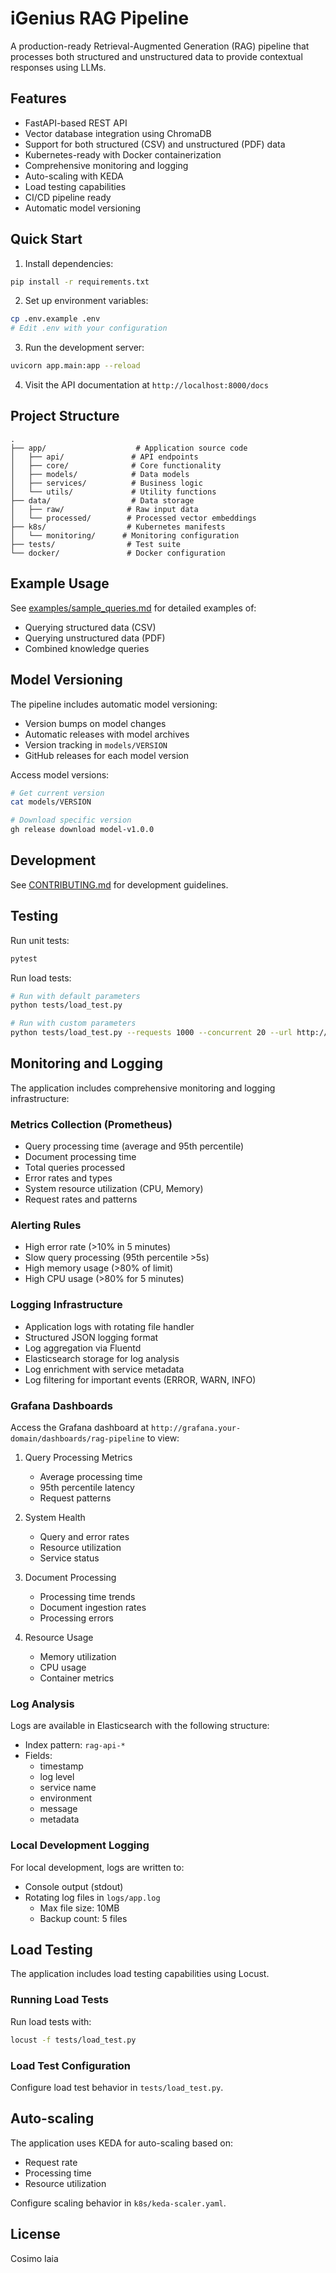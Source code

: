 # iGenius RAG Pipeline

A production-ready Retrieval-Augmented Generation (RAG) pipeline that processes both structured and unstructured data to provide contextual responses using LLMs.

## Features

- FastAPI-based REST API
- Vector database integration using ChromaDB
- Support for both structured (CSV) and unstructured (PDF) data
- Kubernetes-ready with Docker containerization
- Comprehensive monitoring and logging
- Auto-scaling with KEDA
- Load testing capabilities
- CI/CD pipeline ready
- Automatic model versioning

## Quick Start

1. Install dependencies:
```bash
pip install -r requirements.txt
```

2. Set up environment variables:
```bash
cp .env.example .env
# Edit .env with your configuration
```

3. Run the development server:
```bash
uvicorn app.main:app --reload
```

4. Visit the API documentation at `http://localhost:8000/docs`

## Project Structure

```
.
├── app/                    # Application source code
│   ├── api/               # API endpoints
│   ├── core/              # Core functionality
│   ├── models/            # Data models
│   ├── services/          # Business logic
│   └── utils/             # Utility functions
├── data/                  # Data storage
│   ├── raw/              # Raw input data
│   └── processed/        # Processed vector embeddings
├── k8s/                  # Kubernetes manifests
│   └── monitoring/      # Monitoring configuration
├── tests/                # Test suite
└── docker/               # Docker configuration
```

## Example Usage

See [examples/sample_queries.md](examples/sample_queries.md) for detailed examples of:
- Querying structured data (CSV)
- Querying unstructured data (PDF)
- Combined knowledge queries

## Model Versioning

The pipeline includes automatic model versioning:
- Version bumps on model changes
- Automatic releases with model archives
- Version tracking in `models/VERSION`
- GitHub releases for each model version

Access model versions:
```bash
# Get current version
cat models/VERSION

# Download specific version
gh release download model-v1.0.0
```

## Development

See [CONTRIBUTING.md](CONTRIBUTING.md) for development guidelines.

## Testing

Run unit tests:
```bash
pytest
```

Run load tests:
```bash
# Run with default parameters
python tests/load_test.py

# Run with custom parameters
python tests/load_test.py --requests 1000 --concurrent 20 --url http://localhost:8000
```

## Monitoring and Logging

The application includes comprehensive monitoring and logging infrastructure:

### Metrics Collection (Prometheus)
- Query processing time (average and 95th percentile)
- Document processing time
- Total queries processed
- Error rates and types
- System resource utilization (CPU, Memory)
- Request rates and patterns

### Alerting Rules
- High error rate (>10% in 5 minutes)
- Slow query processing (95th percentile >5s)
- High memory usage (>80% of limit)
- High CPU usage (>80% for 5 minutes)

### Logging Infrastructure
- Application logs with rotating file handler
- Structured JSON logging format
- Log aggregation via Fluentd
- Elasticsearch storage for log analysis
- Log enrichment with service metadata
- Log filtering for important events (ERROR, WARN, INFO)

### Grafana Dashboards
Access the Grafana dashboard at `http://grafana.your-domain/dashboards/rag-pipeline` to view:

1. Query Processing Metrics
   - Average processing time
   - 95th percentile latency
   - Request patterns

2. System Health
   - Query and error rates
   - Resource utilization
   - Service status

3. Document Processing
   - Processing time trends
   - Document ingestion rates
   - Processing errors

4. Resource Usage
   - Memory utilization
   - CPU usage
   - Container metrics

### Log Analysis
Logs are available in Elasticsearch with the following structure:
- Index pattern: `rag-api-*`
- Fields:
  - timestamp
  - log level
  - service name
  - environment
  - message
  - metadata

### Local Development Logging
For local development, logs are written to:
- Console output (stdout)
- Rotating log files in `logs/app.log`
  - Max file size: 10MB
  - Backup count: 5 files

## Load Testing

The application includes load testing capabilities using Locust.

### Running Load Tests

Run load tests with:
```bash
locust -f tests/load_test.py
```

### Load Test Configuration

Configure load test behavior in `tests/load_test.py`.

## Auto-scaling

The application uses KEDA for auto-scaling based on:
- Request rate
- Processing time
- Resource utilization

Configure scaling behavior in `k8s/keda-scaler.yaml`.

## License

Cosimo Iaia

